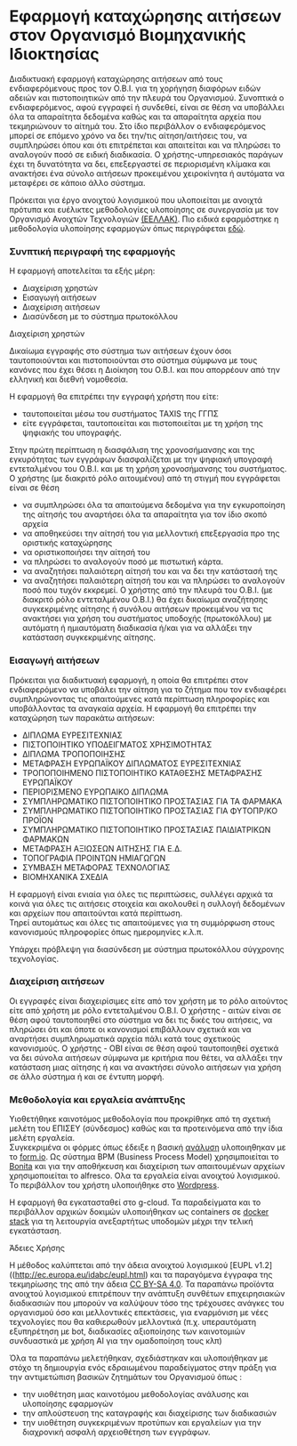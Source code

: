 # Εφαρμογή καταχώρησης αιτήσεων στον Οργανισμό Βιομηχανικής Ιδιοκτησίας

Διαδικτυακή εφαρμογή καταχώρησης αιτήσεων από τους ενδιαφερόμενους προς τον Ο.Β.Ι. για τη χορήγηση διαφόρων ειδών αδειών και πιστοποιητικών από την πλευρά του Οργανισμού. 
Συνοπτικά ο ενδιαφερόμενος,  αφού εγγραφεί ή συνδεθεί, είναι σε θέση να υποβάλλει όλα τα απαραίτητα δεδομένα καθώς και τα απαραίτητα αρχεία που τεκμηριώνουν το αίτημά του.
Στο ίδιο περιβάλλον ο ενδιαφερόμενος μπορεί σε επόμενο χρόνο να δει την/τις αίτηση/αιτήσεις του, να συμπληρώσει όπου και ότι επιτρέπεται και απαιτείται και να πληρώσει το αναλογούν ποσό σε ειδική διαδικασία.
Ο χρήστης-υπηρεσιακός παράγων έχει τη δυνατότητα να δει, επεξεργαστεί σε περιορισμένη κλίμακα και ανακτήσει ένα σύνολο αιτήσεων προκειμένου χειροκίνητα ή αυτόματα να μεταφέρει σε κάποιο άλλο σύστημα.

Πρόκειται για  έργο ανοιχτού λογισμικού που υλοποιείται με ανοιχτά πρότυπα και ευέλικτες μεθοδολογίες υλοποίησης σε συνεργασία με τον Οργανισμό Ανοιχτών  Τεχνολογιών [(ΕΕΛΛΑΚ)](https://eellak.ellak.gr/).  Πιο ειδικά εφαρμόστηκε η μεθοδολογία υλοποίησης εφαρμογών όπως περιγράφεται [εδώ](https://github.com/OBI-GRIPO/obi-prototype/wiki/%CE%A0%CE%B5%CF%81%CE%AF%CE%BB%CE%B7%CF%88%CE%B7).

### Συνπτική περιγραφή της εφαρμογής

Η εφαρμογή αποτελείται τα εξής μέρη:

* Διαχείριση χρηστών
* Εισαγωγή αιτήσεων
* Διαχείριση αιτήσεων
* Διασύνδεση με το σύστημα πρωτοκόλλου 


Διαχείριση χρηστών 

Δικαίωμα εγγραφής στο σύστημα των αιτήσεων έχουν όσοι ταυτοποιούνται και πιστοποιούνται στο σύστημα σύμφωνα με τους κανόνες που έχει θέσει η Διοίκηση του Ο.Β.Ι. και που απορρέουν από την ελληνική και διεθνή νομοθεσία.  

Η εφαρμογή θα επιτρέπει την εγγραφή χρήστη που είτε: 

* ταυτοποιείται μέσω του συστήματος TAXIS της ΓΓΠΣ 
* είτε εγγράφεται, ταυτοποιείται και πιστοποιείται με τη χρήση της ψηφιακής του υπογραφής.

Στην πρώτη περίπτωση η διασφάλιση της χρονοσήμανσης και της εγκυρότητας των εγγράφων διασφαλίζεται με την ψηφιακή υπογραφή εντεταλμένου του Ο.Β.Ι. και με τη χρήση χρονοσήμανσης του συστήματος.
Ο χρήστης (με διακριτό ρόλο αιτουμένου) από τη στιγμή που εγγράφεται είναι σε θέση 
- να συμπληρώσει όλα τα απαιτούμενα δεδομένα για την εγκυροποίηση της αίτησής του αναρτήσει όλα τα απαραίτητα για τον ίδιο σκοπό αρχεία
- να αποθηκεύσει την αίτησή του για μελλοντική επεξεργασία προ της οριστικής καταχώρησης 
- να οριστικοποιήσει την αίτησή του 
- να πληρώσει το αναλογούν ποσό με πιστωτική κάρτα.
- να αναζητήσει παλαιότερη αίτησή του και να δει την κατάστασή της 
- να αναζητήσει παλαιότερη αίτησή του και να πληρώσει το αναλογούν ποσό που τυχόν εκκρεμεί.
Ο χρήστης από την πλευρά του Ο.Β.Ι. (με διακριτό ρόλο εντεταλμένου Ο.Β.Ι.) θα έχει δικαίωμα αναζήτησης συγκεκριμένης αίτησης ή συνόλου αιτήσεων προκειμένου να τις ανακτήσει για χρήση του συστήματος υποδοχής (πρωτοκόλλου) με αυτόματη ή ημιαυτόματη διαδικασία ή/και για  να αλλάξει την κατάσταση συγκεκριμένης αίτησης.

### Εισαγωγή αιτήσεων

Πρόκειται για διαδικτυακή εφαρμογή, η οποία θα επιτρέπει στον ενδιαφερόμενο να υποβάλει την αίτηση για το ζήτημα που τον ενδιαφέρει συμπληρώνοντας τις απαιτούμενες κατά περίπτωση πληροφορίες και υποβάλλοντας τα αναγκαία αρχεία.    Η εφαρμογή θα επιτρέπει την καταχώρηση των παρακάτω αιτήσεων:

- ΔΙΠΛΩΜΑ ΕΥΡΕΣΙΤΕΧΝΙΑΣ 
- ΠΙΣΤΟΠΟΙΗΤΙΚΟ ΥΠΟΔΕΙΓΜΑΤΟΣ ΧΡΗΣΙΜΟΤΗΤΑΣ 
- ΔΙΠΛΩΜΑ ΤΡΟΠΟΠΟΙΗΣΗΣ 
- ΜΕΤΑΦΡΑΣΗ ΕΥΡΩΠΑΪΚΟΥ ΔΙΠΛΩΜΑΤΟΣ ΕΥΡΕΣΙΤΕΧΝΙΑΣ 
- ΤΡΟΠΟΠΟΙΗΜΕΝΟ ΠΙΣΤΟΠΟΙΗΤΙΚΟ ΚΑΤΑΘΕΣΗΣ ΜΕΤΑΦΡΑΣΗΣ ΕΥΡΩΠΑΪΚΟΥ 
- ΠΕΡΙΟΡΙΣΜΕΝΟ ΕΥΡΩΠΑΙΚΟ ΔΙΠΛΩΜΑ  
- ΣΥΜΠΛΗΡΩΜΑΤΙΚΟ ΠΙΣΤΟΠΟΙΗΤΙΚΟ ΠΡΟΣΤΑΣΙΑΣ ΓΙΑ ΤΑ ΦΑΡΜΑΚΑ 
- ΣΥΜΠΛΗΡΩΜΑΤΙΚΟ ΠΙΣΤΟΠΟΙΗΤΙΚΟ ΠΡΟΣΤΑΣΙΑΣ ΓΙΑ ΦΥΤΟΠΡ/ΚΟ ΠΡΟΪΟΝ 
- ΣΥΜΠΛΗΡΩΜΑΤΙΚΟ ΠΙΣΤΟΠΟΙΗΤΙΚΟ ΠΡΟΣΤΑΣΙΑΣ ΠΑΙΔΙΑΤΡΙΚΩΝ ΦΑΡΜΑΚΩΝ 
- ΜΕΤΑΦΡΑΣΗ ΑΞΙΩΣΕΩΝ ΑΙΤΗΣΗΣ ΓΙΑ Ε.Δ.  
- ΤΟΠΟΓΡΑΦΙΑ ΠΡΟΙΝΤΩΝ ΗΜΙΑΓΩΓΩΝ  
- ΣΥΜΒΑΣΗ ΜΕΤΑΦΟΡΑΣ ΤΕΧΝΟΛΟΓΙΑΣ  
- ΒΙΟΜΗΧΑΝΙΚΑ ΣΧΕΔΙΑ 

Η εφαρμογή είναι ενιαία για όλες τις περιπτώσεις, συλλέγει αρχικά τα κοινά για όλες τις αιτήσεις στοιχεία και  ακολουθεί η συλλογή δεδομένων και αρχείων που απαιτούνται κατά περίπτωση.  
Τηρεί αυτομάτως και όλες τις απαιτούμενες για τη συμμόρφωση στους κανονισμούς πληροφορίες όπως ημερομηνίες κ.λ.π. 

Υπάρχει πρόβλεψη για διασύνδεση με σύστημα πρωτοκόλλου σύγχρονης τεχνολογίας. 

### Διαχείριση αιτήσεων

Οι εγγραφές  είναι διαχειρίσιμες είτε από τον χρήστη με το ρόλο αιτούντος είτε από χρήστη με ρόλο εντεταλμένου Ο.Β.Ι. 
Ο χρήστης - αιτών είναι σε θέση αφού ταυτοποιηθεί στο σύστημα να δει τις δικές του αιτήσεις, να πληρώσει ότι και όποτε οι κανονισμοί επιβάλλουν σχετικά και να αναρτήσει συμπληρωματικά αρχεία πάλι κατά τους σχετικούς κανονισμούς.
Ο χρήστης - ΟΒΙ  είναι σε θέση αφού ταυτοποιηθεί σχετικά να δει σύνολα αιτήσεων σύμφωνα με κριτήρια που θέτει, να αλλάξει την κατάσταση μιας αίτησης ή και να ανακτήσει σύνολο αιτήσεων για χρήση σε άλλο σύστημα ή και σε έντυπη μορφή.

### Μεθοδολογία και εργαλεία ανάπτυξης

Υιοθετήθηκε καινοτόμος μεθοδολογία που προκρίθηκε από τη σχετική μελέτη του ΕΠΙΣΕΥ (σύνδεσμος)  καθώς και τα προτεινόμενα από την ίδια μελέτη εργαλεία.  
Συγκεκριμένα 
οι φόρμες όπως έδειξε η βασική [ανάλυση]( https://github.com/OBI-GRIPO/e-filing/wiki) υλοποιηθηκαν με το  [form.io](https://github.com/formio/formio).  Ως σύστημα  BPM (Business Process Model) χρησιμποιείται το [Bonita](https://github.com/bonitasoft) και για την αποθήκευση και διαχείριση των απαιτουμένων αρχείων χρησιμοποιείται το alfresco. Ολα τα εργαλεία είναι ανοιχτού λογισμικού. 
Το περιβάλλον του χρήστη υλοποιήθηκε στο [Wordpress](https://github.com/WordPress/WordPress). 

Η εφαρμογή θα εγκατασταθεί στο g-cloud. Τα παραδείγματα και το περιβάλλον αρχικών δοκιμών  υλοποιήθηκαν ως containers σε [docker stack](https://docs.docker.com/get-started/part5/) για τη λειτουργία ανεξαρτήτως υποδομών μέχρι την τελική εγκατάσταση.

Άδειες Χρήσης

Η μέθοδος καλύπτεται από την άδεια ανοιχτού λογισμικού [EUPL v1.2]((http://ec.europa.eu/idabc/eupl.html) και τα παραγόμενα έγγραφα της τεκμηρίωσης της από την άδεια [CC BY-SA 4.0](https://creativecommons.ellak.gr/2015/08/21/%CE%B5%CE%BD%CE%B1%CF%82-%CE%B1%CF%80%CE%BB%CF%8C%CF%82-%CE%BF%CE%B4%CE%B7%CE%B3%CF%8C%CF%82-%CE%B3%CE%B9%CE%B1-%CF%84%CE%B9%CF%82-%CE%AC%CE%B4%CE%B5%CE%B9%CE%B5%CF%82-creative-commons-4-0/). 
Τα παραπάνω προϊόντα ανοιχτού λογισμικού επιτρέπουν την ανάπτυξη συνθέτων επιχειρησιακών διαδικασιών που μπορούν να καλύψουν τόσο της τρέχουσες ανάγκες του οργανισμού όσο και μελλοντικές επεκτάσεις, για εναρμόνιση με νέες τεχνολογίες που θα καθιερωθούν μελλοντικά (π.χ. υπεραυτόματη εξυπηρέτηση με bot, διαδικασίες αξιοποίησης των καινοτομιών συνδυαστικά με χρήση ΑΙ για την ομαδοποίηση τους κλπ)

Όλα τα παραπάνω μελετήθηκαν, σχεδιάστηκαν και υλοποιήθηκαν με στόχο τη δημιουργία ενός εδραιωμένου παραδείγματος στην πράξη  για την  αντιμετώπιση βασικών ζητημάτων του Οργανισμού όπως :
 
* την υιοθέτηση μιας καινοτόμου μεθοδολογίας ανάλυσης και υλοποίησης εφαρμογών 
* την απλούστευση της καταγραφής και διαχείρισης των διαδικασιών 
* την υιοθέτηση συγκεκριμένων προτύπων και εργαλείων για την διαχρονική ασφαλή αρχειοθέτηση  των εγγράφων.

